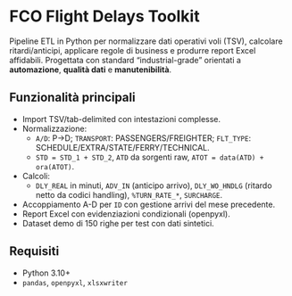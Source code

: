 # FCO Flight Delays Toolkit

Pipeline ETL in Python per normalizzare dati operativi voli (TSV), calcolare ritardi/anticipi, applicare regole di business e produrre report Excel affidabili. Progettata con standard “industrial-grade” orientati a **automazione**, **qualità dati** e **manutenibilità**.

## Funzionalità principali

- Import TSV/tab-delimited con intestazioni complesse.
- Normalizzazione:
  - `A/D`: P→D; `TRANSPORT`: PASSENGERS/FREIGHTER; `FLT_TYPE`: SCHEDULE/EXTRA/STATE/FERRY/TECHNICAL.
  - `STD = STD_1 + STD_2`, `ATD` da sorgenti raw, `ATOT = data(ATD) + ora(ATOT)`.
- Calcoli:
  - `DLY_REAL` in minuti, `ADV_IN` (anticipo arrivo), `DLY_WO_HNDLG` (ritardo netto da codici handling), `%TURN_RATE_*`, `SURCHARGE`.
- Accoppiamento A-D per `ID` con gestione arrivi del mese precedente.
- Report Excel con evidenziazioni condizionali (openpyxl).
- Dataset demo di 150 righe per test con dati sintetici.

## Requisiti

- Python 3.10+
- `pandas`, `openpyxl`, `xlsxwriter`
